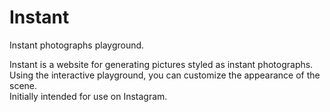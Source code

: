 # Instant

Instant photographs playground.

Instant is a website for generating pictures styled as instant photographs.\
Using the interactive playground, you can customize the appearance of the scene.\
Initially intended for use on Instagram.
